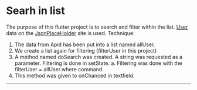 # Searh in list

The purpose of this flutter project is to search and filter within the list.
[User](https://jsonplaceholder.typicode.com/users) data on the [JsonPlaceHolder](https://jsonplaceholder.typicode.com) site is used.
Technique:

1. The data from Apid has been put into a list named allUser.
2. We create a list again for filtering (filterUser in this project)
3. A method named doSearch was created. A string was requested as a parameter.
Filtering is done in setState.
a. Filtering was done with the filterUser = allUser.where command.
4. This method was given to onChanced in textfield.

---